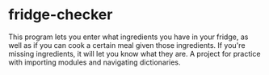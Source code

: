 # fridge-checker
This program lets you enter what ingredients you have in your fridge, as well as if you can cook a certain meal given those ingredients. If you're missing ingredients, it will let you know what they are. A project for practice with importing modules and navigating dictionaries.
